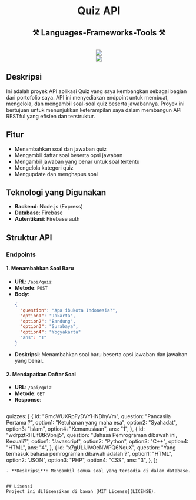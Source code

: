 <h1 align="center">Quiz API</h1>

<h2 align="center">⚒️ Languages-Frameworks-Tools ⚒️</h2>
<br/>
<div align="center">
    <img src="https://skillicons.dev/icons?i=react,html,css," /><br>
    <img src="https://skillicons.dev/icons?i=nodejs,javascript,express,firebase," />
</div>

## Deskripsi
Ini adalah proyek API aplikasi Quiz yang saya kembangkan sebagai bagian dari portofolio saya. API ini menyediakan endpoint untuk membuat, mengelola, dan mengambil soal-soal quiz beserta jawabannya. Proyek ini bertujuan untuk menunjukkan keterampilan saya dalam membangun API RESTful yang efisien dan terstruktur.

## Fitur
- Menambahkan soal dan jawaban quiz
- Mengambil daftar soal beserta opsi jawaban
- Mengambil jawaban yang benar untuk soal tertentu
- Mengelola kategori quiz
- Mengupdate dan menghapus soal

## Teknologi yang Digunakan
- **Backend**: Node.js (Express)
- **Database**: Firebase
- **Autentikasi**: Firebase auth

## Struktur API

### Endpoints

#### 1. Menambahkan Soal Baru
- **URL**: `/api/quiz`
- **Metode**: `POST`
- **Body**: 
  ```json
  {
    "question": "Apa ibukota Indonesia?",
    "option1": "Jakarta",
    "option2": "Bandung",
    "option3": "Surabaya",
    "option4": "Yogyakarta"
    "ans": "1"
  }
  ```
- **Deskripsi**: Menambahkan soal baru beserta opsi jawaban dan jawaban yang benar.

#### 2. Mendapatkan Daftar Soal
- **URL**: `/api/quiz`
- **Metode**: `GET`
- **Response**:
  ```json
quizzes: [
  {
    id: "GmcWUXRpFyDVYHNDhyVm",
    question: "Pancasila Pertama ?",
    option1: "Ketuhanan yang maha esa",
    option2: "Syahadat",
    option3: "Islam",
    option4: "Kemanusiaan",
    ans: "1",
  },
  {
    id: "wdrpztRHLIf8tR9bnjj5",
    question: "Bahasa Pemrograman dibawah ini, Kecuali?",
    option1: "Javascript",
    option2: "Python",
    option3: "C++",
    option4: "HTML",
    ans: "4",
  },
  {
    id: "x7gULiJiVOeNWPQ6NquX",
    question: "Yang termasuk bahasa pemrograman dibawah adalah ?",
    option1: "HTML",
    option2: "JSON",
    option3: "PHP",
    option4: "CSS",
    ans: "3",
  },
];
  ```
- **Deskripsi**: Mengambil semua soal yang tersedia di dalam database.


## Lisensi
Project ini dilisensikan di bawah [MIT License](LICENSE).

